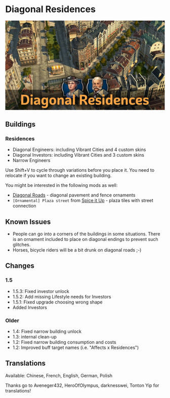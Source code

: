 # Diagonal Residences

![](./banner.jpg)

## Buildings

### Residences

- Diagonal Engineers: including Vibrant Cities and 4 custom skins
- Diagonal Investors: including Vibrant Cities and 3 custom skins
- Narrow Engineers

Use Shift+V to cycle through variations before you place it.
You need to relocate if you want to change an existing building.

You might be interested in the following mods as well: 
- [Diagonal Roads](https://www.nexusmods.com/anno1800/mods/164) - diagonal pavement and fence ornaments
- `[Ornamental] Plaza street` from [Spice it Up](https://www.nexusmods.com/anno1800/mods/5) - plaza tiles with street connection

## Known Issues

- People can go into a corners of the buildings in some situations.
  There is an ornament included to place on diagonal endings to prevent such glitches.
- Horses, bicycle riders will be a bit drunk on diagonal roads ;-)

## Changes

### 1.5

- 1.5.3: Fixed investor unlock
- 1.5.2: Add missing Lifestyle needs for Investors
- 1.5.1: Fixed upgrade choosing wrong shape
- Added Investors

### Older

- 1.4: Fixed narrow building unlock
- 1.3: internal clean-up
- 1.2: Fixed narrow building consumption and costs
- 1.2: Improved buff target names (i.e. "Affects x Residences")

## Translations

Available: Chinese, French, English, German, Polish

Thanks go to Aveneger432, HeroOfOlympus, darknesswei, Tonton Yip for translations!
